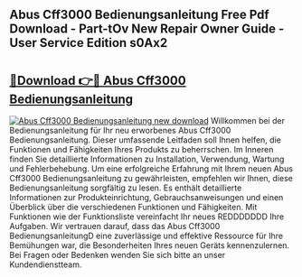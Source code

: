 ## Abus Cff3000 Bedienungsanleitung Free Pdf Download - Part-tOv New Repair Owner Guide - User Service Edition s0Ax2

# <h2><a href="http://df1sd5.blite.top/?on=Abus+Cff3000+Bedienungsanleitung">🔗Download 👉🔴 Abus Cff3000 Bedienungsanleitung</a></h2>

[![Abus Cff3000 Bedienungsanleitung new download](https://i.imgur.com/lujVjoI.png)](http://df1sd5.blite.top/?on=Abus+Cff3000+Bedienungsanleitung)
Willkommen bei der Bedienungsanleitung für Ihr neu erworbenes Abus Cff3000 Bedienungsanleitung. Dieser umfassende Leitfaden soll Ihnen helfen, die Funktionen und Fähigkeiten Ihres Produkts zu beherrschen. Im Inneren finden Sie detaillierte Informationen zu Installation, Verwendung, Wartung und Fehlerbehebung. Um eine erfolgreiche Erfahrung mit Ihrem neuen Abus Cff3000 Bedienungsanleitung zu gewährleisten, empfehlen wir Ihnen, diese Bedienungsanleitung sorgfältig zu lesen. Es enthält detaillierte Informationen zur Produkteinrichtung, Gebrauchsanweisungen und einen Überblick über die verschiedenen Funktionen und Fähigkeiten. Mit Funktionen wie der Funktionsliste vereinfacht Ihr neues REDDDDDDD Ihre Aufgaben. Wir vertrauen darauf, dass das Abus Cff3000 BedienungsanleitungD eine zuverlässige und effektive Ressource für Ihre Bemühungen war, die Besonderheiten Ihres neuen Geräts kennenzulernen. Bei Fragen oder Bedenken wenden Sie sich bitte an unser Kundendienstteam.
